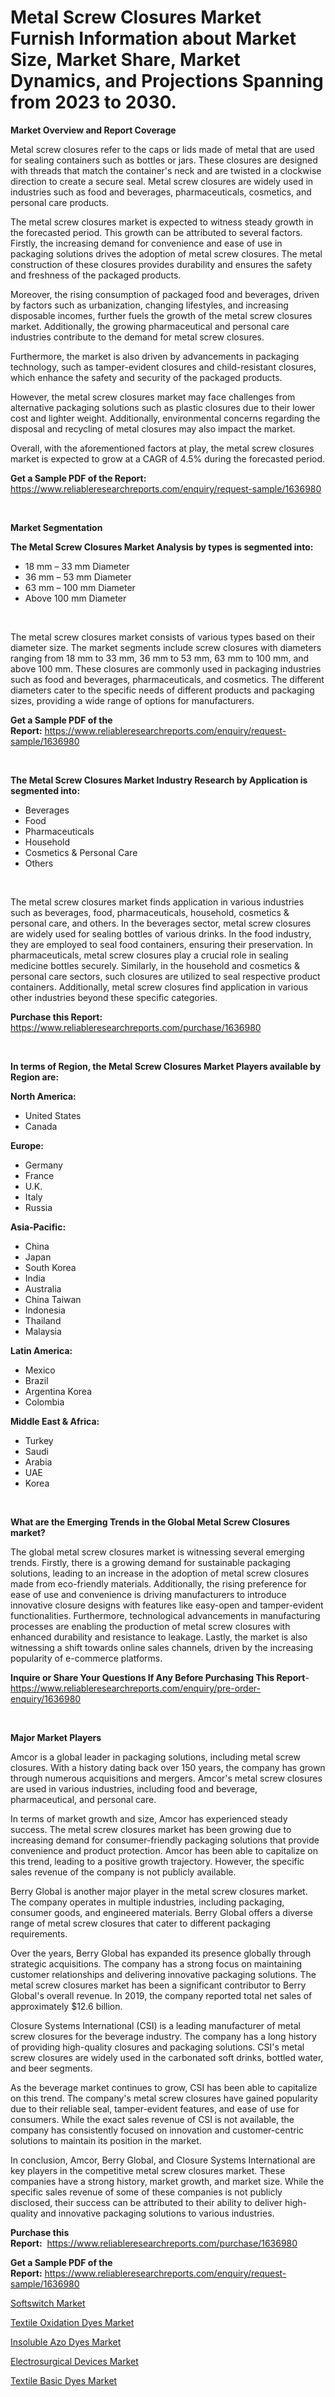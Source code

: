 <p><h1>Metal Screw Closures Market Furnish Information about Market Size, Market Share, Market Dynamics, and Projections Spanning from 2023 to 2030.</h1></p><p><strong>Market Overview and Report Coverage</strong></p>
<p><p>Metal screw closures refer to the caps or lids made of metal that are used for sealing containers such as bottles or jars. These closures are designed with threads that match the container's neck and are twisted in a clockwise direction to create a secure seal. Metal screw closures are widely used in industries such as food and beverages, pharmaceuticals, cosmetics, and personal care products.</p><p>The metal screw closures market is expected to witness steady growth in the forecasted period. This growth can be attributed to several factors. Firstly, the increasing demand for convenience and ease of use in packaging solutions drives the adoption of metal screw closures. The metal construction of these closures provides durability and ensures the safety and freshness of the packaged products.</p><p>Moreover, the rising consumption of packaged food and beverages, driven by factors such as urbanization, changing lifestyles, and increasing disposable incomes, further fuels the growth of the metal screw closures market. Additionally, the growing pharmaceutical and personal care industries contribute to the demand for metal screw closures.</p><p>Furthermore, the market is also driven by advancements in packaging technology, such as tamper-evident closures and child-resistant closures, which enhance the safety and security of the packaged products.</p><p>However, the metal screw closures market may face challenges from alternative packaging solutions such as plastic closures due to their lower cost and lighter weight. Additionally, environmental concerns regarding the disposal and recycling of metal closures may also impact the market.</p><p>Overall, with the aforementioned factors at play, the metal screw closures market is expected to grow at a CAGR of 4.5% during the forecasted period.</p></p>
<p><strong>Get a Sample PDF of the Report:</strong> <a href="https://www.reliableresearchreports.com/enquiry/request-sample/1636980">https://www.reliableresearchreports.com/enquiry/request-sample/1636980</a></p>
<p>&nbsp;</p>
<p><strong>Market Segmentation</strong></p>
<p><strong>The Metal Screw Closures Market Analysis by types is segmented into:</strong></p>
<p><ul><li>18 mm – 33 mm Diameter</li><li>36 mm – 53 mm Diameter</li><li>63 mm – 100 mm Diameter</li><li>Above 100 mm Diameter</li></ul></p>
<p>&nbsp;</p>
<p><p>The metal screw closures market consists of various types based on their diameter size. The market segments include screw closures with diameters ranging from 18 mm to 33 mm, 36 mm to 53 mm, 63 mm to 100 mm, and above 100 mm. These closures are commonly used in packaging industries such as food and beverages, pharmaceuticals, and cosmetics. The different diameters cater to the specific needs of different products and packaging sizes, providing a wide range of options for manufacturers.</p></p>
<p><strong>Get a Sample PDF of the Report:</strong>&nbsp;<a href="https://www.reliableresearchreports.com/enquiry/request-sample/1636980">https://www.reliableresearchreports.com/enquiry/request-sample/1636980</a></p>
<p>&nbsp;</p>
<p><strong>The Metal Screw Closures Market Industry Research by Application is segmented into:</strong></p>
<p><ul><li>Beverages</li><li>Food</li><li>Pharmaceuticals</li><li>Household</li><li>Cosmetics & Personal Care</li><li>Others</li></ul></p>
<p>&nbsp;</p>
<p><p>The metal screw closures market finds application in various industries such as beverages, food, pharmaceuticals, household, cosmetics & personal care, and others. In the beverages sector, metal screw closures are widely used for sealing bottles of various drinks. In the food industry, they are employed to seal food containers, ensuring their preservation. In pharmaceuticals, metal screw closures play a crucial role in sealing medicine bottles securely. Similarly, in the household and cosmetics & personal care sectors, such closures are utilized to seal respective product containers. Additionally, metal screw closures find application in various other industries beyond these specific categories.</p></p>
<p><strong>Purchase this Report:</strong>&nbsp; <a href="https://www.reliableresearchreports.com/purchase/1636980">https://www.reliableresearchreports.com/purchase/1636980</a></p>
<p>&nbsp;</p>
<p><strong>In terms of Region, the Metal Screw Closures Market Players available by Region are:</strong></p>
<p>
    <p> <strong> North America: </strong>
        <ul>
            <li>United States</li>
            <li>Canada</li>
        </ul>
        </p> 
    <p> <strong> Europe: </strong>
        <ul>
            <li>Germany</li>
            <li>France</li>
            <li>U.K.</li>
            <li>Italy</li>
            <li>Russia</li>
        </ul>
        </p> 
    <p> <strong> Asia-Pacific: </strong>
        <ul>
            <li>China</li>
            <li>Japan</li>
            <li>South Korea</li>
            <li>India</li>
            <li>Australia</li>
            <li>China Taiwan</li>
            <li>Indonesia</li>
            <li>Thailand</li>
            <li>Malaysia</li>
        </ul>
        </p> 
    <p> <strong> Latin America: </strong>
        <ul>
            <li>Mexico</li>
            <li>Brazil</li>
            <li>Argentina Korea</li>
            <li>Colombia</li>
        </ul>
        </p> 
    <p> <strong> Middle East & Africa: </strong>
        <ul>
            <li>Turkey</li>
            <li>Saudi</li>
            <li>Arabia</li>
            <li>UAE</li>
            <li>Korea</li>
        </ul>
    </p>
    </p>
<p>&nbsp;</p>
<p><strong>What are the Emerging Trends in the Global Metal Screw Closures market?</strong></p>
<p><p>The global metal screw closures market is witnessing several emerging trends. Firstly, there is a growing demand for sustainable packaging solutions, leading to an increase in the adoption of metal screw closures made from eco-friendly materials. Additionally, the rising preference for ease of use and convenience is driving manufacturers to introduce innovative closure designs with features like easy-open and tamper-evident functionalities. Furthermore, technological advancements in manufacturing processes are enabling the production of metal screw closures with enhanced durability and resistance to leakage. Lastly, the market is also witnessing a shift towards online sales channels, driven by the increasing popularity of e-commerce platforms.</p></p>
<p><strong>Inquire or Share Your Questions If Any Before Purchasing This Report</strong>- <a href="https://www.reliableresearchreports.com/enquiry/pre-order-enquiry/1636980">https://www.reliableresearchreports.com/enquiry/pre-order-enquiry/1636980</a></p>
<p>&nbsp;</p>
<p><strong>Major Market Players</strong></p>
<p><p>Amcor is a global leader in packaging solutions, including metal screw closures. With a history dating back over 150 years, the company has grown through numerous acquisitions and mergers. Amcor's metal screw closures are used in various industries, including food and beverage, pharmaceutical, and personal care.</p><p>In terms of market growth and size, Amcor has experienced steady success. The metal screw closures market has been growing due to increasing demand for consumer-friendly packaging solutions that provide convenience and product protection. Amcor has been able to capitalize on this trend, leading to a positive growth trajectory. However, the specific sales revenue of the company is not publicly available.</p><p>Berry Global is another major player in the metal screw closures market. The company operates in multiple industries, including packaging, consumer goods, and engineered materials. Berry Global offers a diverse range of metal screw closures that cater to different packaging requirements.</p><p>Over the years, Berry Global has expanded its presence globally through strategic acquisitions. The company has a strong focus on maintaining customer relationships and delivering innovative packaging solutions. The metal screw closures market has been a significant contributor to Berry Global's overall revenue. In 2019, the company reported total net sales of approximately $12.6 billion.</p><p>Closure Systems International (CSI) is a leading manufacturer of metal screw closures for the beverage industry. The company has a long history of providing high-quality closures and packaging solutions. CSI's metal screw closures are widely used in the carbonated soft drinks, bottled water, and beer segments.</p><p>As the beverage market continues to grow, CSI has been able to capitalize on this trend. The company's metal screw closures have gained popularity due to their reliable seal, tamper-evident features, and ease of use for consumers. While the exact sales revenue of CSI is not available, the company has consistently focused on innovation and customer-centric solutions to maintain its position in the market.</p><p>In conclusion, Amcor, Berry Global, and Closure Systems International are key players in the competitive metal screw closures market. These companies have a strong history, market growth, and market size. While the specific sales revenue of some of these companies is not publicly disclosed, their success can be attributed to their ability to deliver high-quality and innovative packaging solutions to various industries.</p></p>
<p><strong>Purchase this Report:</strong>&nbsp;&nbsp;<a href="https://www.reliableresearchreports.com/purchase/1636980">https://www.reliableresearchreports.com/purchase/1636980</a></p>
<p></p>
<p><strong>Get a Sample PDF of the Report:</strong>&nbsp;<a href="https://www.reliableresearchreports.com/enquiry/request-sample/1636980">https://www.reliableresearchreports.com/enquiry/request-sample/1636980</a></p>
<p><p><a href="https://medium.com/@twilabailey2000/softswitch-market-current-market-share-cagr-growth-projection-and-forecast-till-2030-5739d2354c45">Softswitch Market</a></p><p><a href="https://www.linkedin.com/pulse/textile-oxidation-dyes-market-insights-players-forecast-ulaxe/">Textile Oxidation Dyes Market</a></p><p><a href="https://www.linkedin.com/pulse/insoluble-azo-dyes-market-size-share-amp-trends-analysis-report-uobte/">Insoluble Azo Dyes Market</a></p><p><a href="https://medium.com/@loriwatson1948/electrosurgical-devices-market-size-cagr-trends-2024-2030-bb2c855b0e43">Electrosurgical Devices Market</a></p><p><a href="https://www.linkedin.com/pulse/textile-basic-dyes-market-size-2023-2030-global-industrial-2qpne/">Textile Basic Dyes Market</a></p></p>